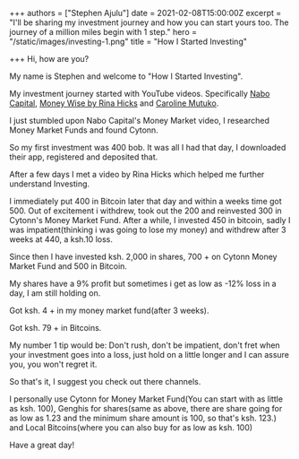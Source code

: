 +++
authors = ["Stephen Ajulu"]
date = 2021-02-08T15:00:00Z
excerpt = "I'll be sharing my investment journey and how you can start yours too. The journey of a million miles begin with 1 step."
hero = "/static/images/investing-1.png"
title = "How I Started Investing"

+++
Hi, how are you? 

My name is Stephen and welcome to "How I Started Investing".

My investment journey started with YouTube videos. Specifically [Nabo Capital](https://www.youtube.com/c/NaboCapital-Investments/videos), [Money Wise by Rina Hicks](https://www.youtube.com/channel/UCN6_Kze4Oan1grlfbH-faig) and [Caroline Mutuko](https://www.youtube.com/user/CarolineMutoko). 

I just stumbled upon Nabo Capital's Money Market video, I researched Money Market Funds and found Cytonn. 

So my first investment was 400 bob. It was all I had that day, I downloaded their app, registered and deposited that. 

After a few days I met a video by Rina Hicks which helped me further understand Investing. 

I immediately put 400 in Bitcoin later that day and within a weeks time got 500. Out of excitement i withdrew, took out the 200 and reinvested 300 in Cytonn's Money Market Fund. After a while, I invested 450 in bitcoin, sadly I was impatient(thinking i was going to lose my money) and withdrew after 3 weeks at 440, a ksh.10 loss.

Since then I have invested ksh. 2,000 in shares, 700 + on Cytonn Money Market Fund and 500 in Bitcoin. 

My shares have a 9% profit but sometimes i get as low as -12% loss in a day, I am still holding on.

Got ksh. 4 + in my money market fund(after 3 weeks).

Got ksh. 79 + in Bitcoins.

My number 1 tip would be: Don't rush, don't be impatient, don't fret when your investment goes into a loss, just hold on a little longer and I can assure you, you won't regret it.

So that's it, I suggest you check out there channels.

I personally use Cytonn for Money Market Fund(You can start with as little as ksh. 100), Genghis for shares(same as above, there are share going for as low as 1.23 and the minimum share amount is 100, so that's ksh. 123.) and Local Bitcoins(where you can also buy for as low as ksh. 100)

Have a great day!